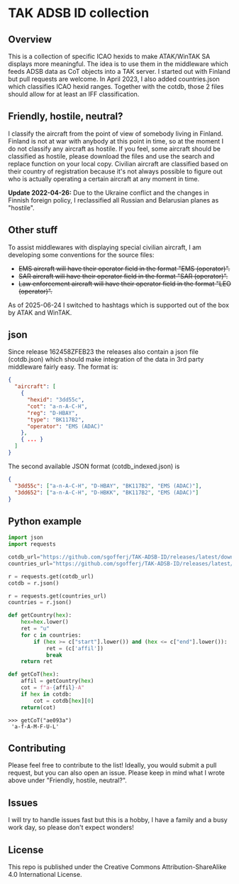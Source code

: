 # TAK ADSB ID collection

## Overview

This is a collection of specific ICAO hexids to make ATAK/WinTAK SA displays more meaningful. The idea is to use them in the middleware which feeds ADSB data as CoT objects into a TAK server.
I started out with Finland but pull requests are welcome.
In April 2023, I also added countries.json which classifies ICAO hexid ranges. Together with the cotdb, those 2 files should allow for at least an IFF classification.

## Friendly, hostile, neutral?

I classify the aircraft from the point of view of somebody living in Finland. Finland is not at war with anybody at this point in time, so at the moment I do not classify any aircraft as hostile. If you feel, some aircraft should be classified as hostile, please download the files and use the search and replace function on your local copy.
Civilian aircraft are classified based on their country of registration because it's not always possible to figure out who is actually operating a certain aircraft at any moment in time.

**Update 2022-04-26:** Due to the Ukraine conflict and the changes in Finnish foreign policy, I reclassified all Russian and Belarusian planes as "hostile".

## Other stuff

To assist middlewares with displaying special civilian aircraft, I am developing some conventions for the source files:

- ~~EMS aircraft will have their operator field in the format "EMS (operator)".~~
- ~~SAR aircraft will have their operator field in the format "SAR (operator)".~~
- ~~Law enforcement aircraft will have their operator field in the format "LEO (operator)".~~

As of 2025-06-24 I switched to hashtags which is supported out of the box by ATAK and WinTAK.

## json

Since release 162458ZFEB23 the releases also contain a json file (cotdb.json) which should make integration of the data in 3rd party middleware fairly easy. The format is:

```json
{
  "aircraft": [
    {
      "hexid": "3dd55c",
      "cot": "a-n-A-C-H",
      "reg": "D-HBAY",
      "type": "BK117B2",
      "operator": "EMS (ADAC)"
    },
    { ... }
  ]
}
```

The second available JSON format (cotdb_indexed.json) is

```json
{
  "3dd55c": ["a-n-A-C-H", "D-HBAY", "BK117B2", "EMS (ADAC)"],
  "3dd652": ["a-n-A-C-H", "D-HBKK", "BK117B2", "EMS (ADAC)"]
}
```

## Python example

```Python
import json
import requests

cotdb_url="https://github.com/sgofferj/TAK-ADSB-ID/releases/latest/download/cotdb_indexed.json"
countries_url="https://github.com/sgofferj/TAK-ADSB-ID/releases/latest/download/countries.json"

r = requests.get(cotdb_url)
cotdb = r.json()

r = requests.get(countries_url)
countries = r.json()

def getCountry(hex):
    hex=hex.lower()
    ret = "u"
    for c in countries:
        if (hex >= c["start"].lower()) and (hex <= c["end"].lower()):
            ret = (c['affil'])
            break
    return ret

def getCoT(hex):
    affil = getCountry(hex)
    cot = f"a-{affil}-A"
    if hex in cotdb:
        cot = cotdb[hex][0]
    return(cot)
```

```
>>> getCoT("ae093a")
 'a-f-A-M-F-U-L'
```

## Contributing

Please feel free to contribute to the list! Ideally, you would submit a pull request, but you can also open an issue. Please keep in mind what I wrote above under "Friendly, hostile, neutral?".

## Issues

I will try to handle issues fast but this is a hobby, I have a family and a busy work day, so please don't expect wonders!

## License

This repo is published under the Creative Commons Attribution-ShareAlike 4.0 International License.

